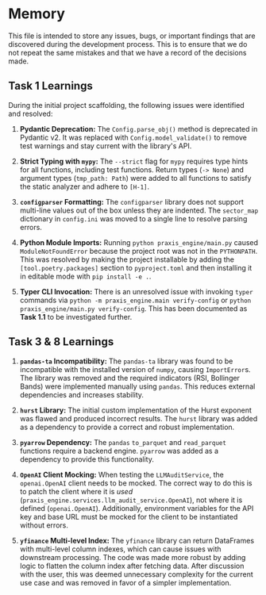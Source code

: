 # Memory

This file is intended to store any issues, bugs, or important findings that are discovered during the development process. This is to ensure that we do not repeat the same mistakes and that we have a record of the decisions made.

## Task 1 Learnings

During the initial project scaffolding, the following issues were identified and resolved:

1.  **Pydantic Deprecation:** The `Config.parse_obj()` method is deprecated in Pydantic v2. It was replaced with `Config.model_validate()` to remove test warnings and stay current with the library's API.

2.  **Strict Typing with `mypy`:** The `--strict` flag for `mypy` requires type hints for all functions, including test functions. Return types (`-> None`) and argument types (`tmp_path: Path`) were added to all functions to satisfy the static analyzer and adhere to `[H-1]`.

3.  **`configparser` Formatting:** The `configparser` library does not support multi-line values out of the box unless they are indented. The `sector_map` dictionary in `config.ini` was moved to a single line to resolve parsing errors.

4.  **Python Module Imports:** Running `python praxis_engine/main.py` caused `ModuleNotFoundError` because the project root was not in the `PYTHONPATH`. This was resolved by making the project installable by adding the `[tool.poetry.packages]` section to `pyproject.toml` and then installing it in editable mode with `pip install -e .`.

5.  **Typer CLI Invocation:** There is an unresolved issue with invoking `typer` commands via `python -m praxis_engine.main verify-config` or `python praxis_engine/main.py verify-config`. This has been documented as **Task 1.1** to be investigated further.

## Task 3 & 8 Learnings

1.  **`pandas-ta` Incompatibility:** The `pandas-ta` library was found to be incompatible with the installed version of `numpy`, causing `ImportError`s. The library was removed and the required indicators (RSI, Bollinger Bands) were implemented manually using `pandas`. This reduces external dependencies and increases stability.

2.  **`hurst` Library:** The initial custom implementation of the Hurst exponent was flawed and produced incorrect results. The `hurst` library was added as a dependency to provide a correct and robust implementation.

3.  **`pyarrow` Dependency:** The `pandas` `to_parquet` and `read_parquet` functions require a backend engine. `pyarrow` was added as a dependency to provide this functionality.

4.  **`OpenAI` Client Mocking:** When testing the `LLMAuditService`, the `openai.OpenAI` client needs to be mocked. The correct way to do this is to patch the client where it is *used* (`praxis_engine.services.llm_audit_service.OpenAI`), not where it is defined (`openai.OpenAI`). Additionally, environment variables for the API key and base URL must be mocked for the client to be instantiated without errors.

5.  **`yfinance` Multi-level Index:** The `yfinance` library can return DataFrames with multi-level column indexes, which can cause issues with downstream processing. The code was made more robust by adding logic to flatten the column index after fetching data. After discussion with the user, this was deemed unnecessary complexity for the current use case and was removed in favor of a simpler implementation.
